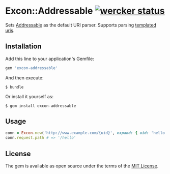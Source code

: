 # Excon::Addressable [![wercker status](https://app.wercker.com/status/3868c162aa140566b830f517c45d528a/s/master "wercker status")](https://app.wercker.com/project/bykey/3868c162aa140566b830f517c45d528a)

Sets [Addressable][] as the default URI parser. Supports parsing [templated uris][].

## Installation

Add this line to your application's Gemfile:

```ruby
gem 'excon-addressable'
```

And then execute:

    $ bundle

Or install it yourself as:

    $ gem install excon-addressable

## Usage

```ruby
conn = Excon.new('http://www.example.com/{uid}', expand: { uid: 'hello' })
conn.request.path # => '/hello'
```

## License

The gem is available as open source under the terms of the [MIT License](http://opensource.org/licenses/MIT).

[Addressable]: https://github.com/sporkmonger/addressable
[templated uris]: https://github.com/sporkmonger/addressable#uri-templates
